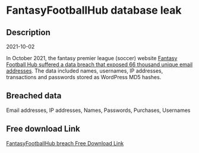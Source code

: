 # FantasyFootballHub database leak

## Description

2021-10-02

In October 2021, the fantasy premier league (soccer) website <a href="https://fantasyfootballhub.co.uk/we-have-suffered-a-cyber-attack/" target="_blank" rel="noopener">Fantasy Football Hub suffered a data breach that exposed 66 thousand unique email addresses</a>. The data included names, usernames, IP addresses, transactions and passwords stored as WordPress MD5 hashes.

## Breached data

Email addresses, IP addresses, Names, Passwords, Purchases, Usernames

## Free download Link

[FantasyFootballHub breach Free Download Link](https://link-to.net/1229997/839.3839781936427/dynamic/?r=aHR0cHM6Ly93d3cubWVkaWFmaXJlLmNvbS92aWV3L2hQWUtHMTROSUFvaW01bS9mYW50YXN5Zm9vdGJhbGxodWIuY28udWsvZmlsZQ==)